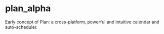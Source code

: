 # plan_alpha
Early concept of Plan: a cross-platform, powerful and intuitive calendar and auto-scheduler.
